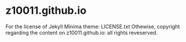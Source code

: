# z10011.github.io

For the license of Jekyll Minima theme: LICENSE.txt
Othewise, copyright regarding the content on z10011.github.io: all rights reveserved.
